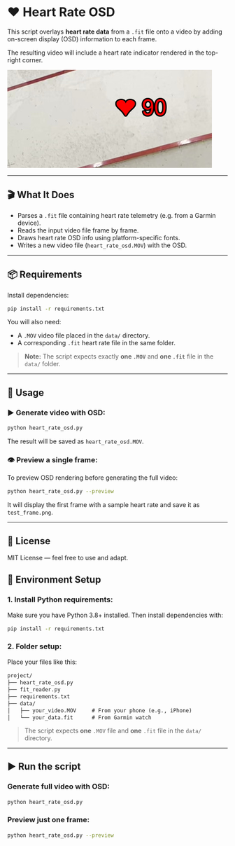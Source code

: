 
# ❤️ Heart Rate OSD 

This script overlays **heart rate data** from a `.fit` file onto a video by adding on-screen display (OSD) information to each frame.

The resulting video will include a heart rate indicator rendered in the top-right corner.

![Sample OSD](images/sample_osd.jpg)

---

## 🎬 What It Does

- Parses a `.fit` file containing heart rate telemetry (e.g. from a Garmin device).
- Reads the input video file frame by frame.
- Draws heart rate OSD info using platform-specific fonts.
- Writes a new video file (`heart_rate_osd.MOV`) with the OSD.

---

## 📦 Requirements

Install dependencies:

```bash
pip install -r requirements.txt
```

You will also need:

- A `.MOV` video file placed in the `data/` directory.
- A corresponding `.fit` heart rate file in the same folder.

> **Note:** The script expects exactly **one `.MOV`** and **one `.fit`** file in the `data/` folder.

---

## 🚀 Usage

### ▶️ Generate video with OSD:

```bash
python heart_rate_osd.py
```

The result will be saved as `heart_rate_osd.MOV`.

### 👁️ Preview a single frame:

To preview OSD rendering before generating the full video:

```bash
python heart_rate_osd.py --preview
```

It will display the first frame with a sample heart rate and save it as `test_frame.png`.

---

## 📜 License

MIT License — feel free to use and adapt.


## 🧪 Environment Setup

### 1. Install Python requirements:

Make sure you have Python 3.8+ installed. Then install dependencies with:

```bash
pip install -r requirements.txt
```

### 2. Folder setup:

Place your files like this:

```
project/
├── heart_rate_osd.py
├── fit_reader.py
├── requirements.txt
├── data/
│   ├── your_video.MOV     # From your phone (e.g., iPhone)
│   └── your_data.fit      # From Garmin watch
```

> The script expects **one** `.MOV` file and **one** `.fit` file in the `data/` directory.

---

## ▶️ Run the script

### Generate full video with OSD:

```bash
python heart_rate_osd.py
```

### Preview just one frame:

```bash
python heart_rate_osd.py --preview
```

